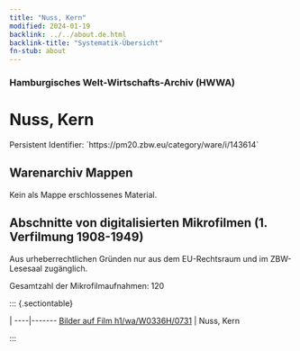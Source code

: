 ```yaml
---
title: "Nuss, Kern"
modified: 2024-01-19
backlink: ../../about.de.html
backlink-title: "Systematik-Übersicht"
fn-stub: about
---
```


### Hamburgisches Welt-Wirtschafts-Archiv (HWWA)

# Nuss, Kern

<div class="hint">Persistent Identifier: `https://pm20.zbw.eu/category/ware/i/143614`</div>







## Warenarchiv Mappen





Kein als Mappe erschlossenes Material.



<a id="filmsections" />

## Abschnitte von digitalisierten Mikrofilmen (1. Verfilmung 1908-1949)

<p>Aus urheberrechtlichen Gründen nur aus dem EU-Rechtsraum und im ZBW-Lesesaal zugänglich.</p>


<p>Gesamtzahl der Mikrofilmaufnahmen: 120</p>





::: {.sectiontable}

 | 
----|-------
<a class="btn" href="https://pm20.zbw.eu/film/h1/wa/W0336H/0731" rel="nofollow">Bilder auf Film h1/wa/W0336H/0731</a> | Nuss, Kern


:::
















